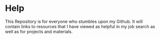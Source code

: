 # Help
This Repository is for everyone who stumbles upon my Github. It will contain links to resources that I have viewed as helpful in my job search as well as for projects and materials. 
